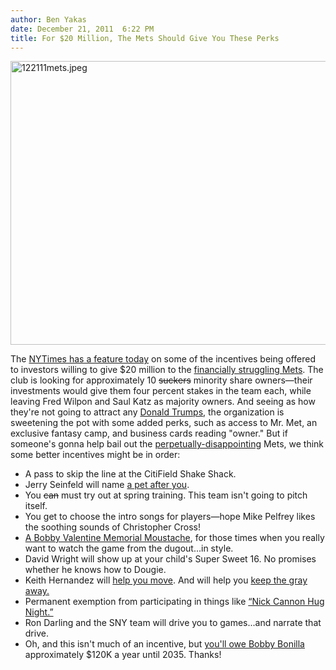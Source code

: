 ```yaml
---
author: Ben Yakas
date: December 21, 2011  6:22 PM
title: For $20 Million, The Mets Should Give You These Perks
---
```


<p><span class="mt-enclosure mt-enclosure-image" style="display: inline;"> <img alt="122111mets.jpeg" src="https://web.archive.org/web/20120109105134im_/http://gothamist.com/attachments/byakas/122111mets.jpeg" width="640" height="454" class="image-none"> </span></p>

<p>The <a href="https://web.archive.org/web/20120109105134/http://www.nytimes.com/2011/12/21/sports/baseball/to-attract-potential-investors-mets-add-perks-to-the-deal.html?_r=1&amp;ref=sports">NYTimes has a feature today</a> on some of the incentives being offered to investors willing to give $20 million to the <a href="https://web.archive.org/web/20120109105134/http://gothamist.com/mt/mt-search.cgi?search=mets&amp;__mode=tag&amp;IncludeBlogs=1&amp;limit=30&amp;page=1">financially struggling Mets</a>. The club is looking for approximately 10 <strike>suckers</strike> minority share owners&#x2014;their investments would give them four percent stakes in the team each, while leaving Fred Wilpon and Saul Katz as majority owners. And seeing as how they&apos;re not going to attract any <a href="https://web.archive.org/web/20120109105134/http://gothamist.com/2011/02/15/of_course_donald_trump_wants_to_buy.php">Donald Trumps</a>, the organization is sweetening the pot with some added perks, such as access to Mr. Met, an exclusive fantasy camp, and business cards reading &quot;owner.&quot; But if someone&apos;s gonna help bail out the <a href="https://web.archive.org/web/20120109105134/http://gothamist.com/2011/12/06/mets_officials_reportedly_expect_te.php">perpetually-disappointing</a> Mets, we think some better incentives might be in order:</p>

<ul>
	<li>A pass to skip the line at the CitiField Shake Shack.</li>
	<li>Jerry Seinfeld will name <a href="https://web.archive.org/web/20120109105134/http://gothamist.com/2011/11/17/jerry_seinfeld_preps_for_post-reyes.php">a pet after you</a>.</li>
	<li>You <strike>can</strike> must try out at spring training. This team isn&apos;t going to pitch itself.</li>
	<li>You get to choose the intro songs for players&#x2014;hope Mike Pelfrey likes the soothing sounds of Christopher Cross! </li>
	<li><a href="https://web.archive.org/web/20120109105134/http://gothamist.com/2011/11/30/red_sox_hire_charismatic_former_met.php">A Bobby Valentine Memorial Moustache</a>, for those times when you really want to watch the game from the dugout...in style.</li>
	<li>David Wright will show up at your child&apos;s Super Sweet 16. No promises whether he knows how to Dougie.</li>
	<li>Keith Hernandez will <a href="https://web.archive.org/web/20120109105134/http://en.wikipedia.org/wiki/The_Boyfriend_(Seinfeld)">help you move</a>. And will help you <a href="https://web.archive.org/web/20120109105134/http://www.youtube.com/watch?v=fucxG-he2qU">keep the gray away.</a></li>
	<li>Permanent exemption from participating in things like <a href="https://web.archive.org/web/20120109105134/http://gothamist.com/2011/08/19/mariah_careys_husband_wants_to_brea.php">&#x201C;Nick Cannon Hug Night.&#x201D;</a></li>
	<li>Ron Darling and the SNY team will drive you to games...and narrate that drive.</li>
	<li>Oh, and this isn&apos;t much of an incentive, but <a href="https://web.archive.org/web/20120109105134/http://gothamist.com/2011/05/15/mets_3.php">you&apos;ll owe Bobby Bonilla</a> approximately $120K a year until 2035. Thanks! </li>
</ul>